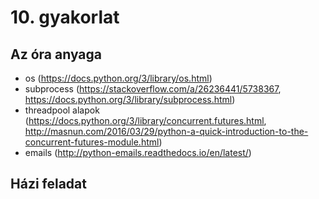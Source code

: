 # 10. gyakorlat

## Az óra anyaga
- os (https://docs.python.org/3/library/os.html)
- subprocess (https://stackoverflow.com/a/26236441/5738367, https://docs.python.org/3/library/subprocess.html)
- threadpool alapok (https://docs.python.org/3/library/concurrent.futures.html, http://masnun.com/2016/03/29/python-a-quick-introduction-to-the-concurrent-futures-module.html)
- emails (http://python-emails.readthedocs.io/en/latest/)


## Házi feladat
